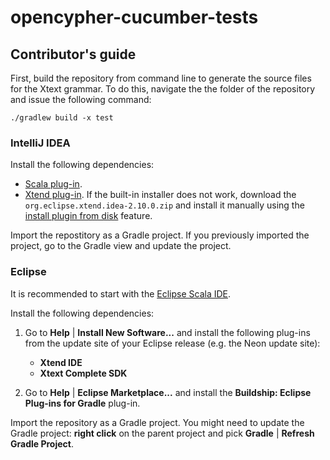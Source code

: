 # opencypher-cucumber-tests

## Contributor's guide

First, build the repository from command line to generate the source files for the Xtext grammar. To do this, navigate the the folder of the repository and issue the following command:

```
./gradlew build -x test
```

### IntelliJ IDEA

Install the following dependencies:

* [Scala plug-in](https://plugins.jetbrains.com/idea/plugin/1347-scala).
* [Xtend plug-in](https://plugins.jetbrains.com/idea/plugin/8073-xtend-support). If the built-in installer does not work, download the `org.eclipse.xtend.idea-2.10.0.zip` and install it manually using the [install plugin from disk](https://www.jetbrains.com/help/idea/2016.3/installing-plugin-from-disk.html) feature.

Import the repostitory as a Gradle project. If you previously imported the project, go to the Gradle view and update the project.

### Eclipse

It is recommended to start with the [Eclipse Scala IDE](http://scala-ide.org/).

Install the following dependencies:

1. Go to **Help** | **Install New Software...** and install the following plug-ins from the update site of your Eclipse release (e.g. the Neon update site):

    * **Xtend IDE**
    * **Xtext Complete SDK**

1. Go to **Help** | **Eclipse Marketplace...** and install the **Buildship: Eclipse Plug-ins for Gradle** plug-in.

Import the repository as a Gradle project. You might need to update the Gradle project: **right click** on the parent project and pick **Gradle** | **Refresh Gradle Project**.

